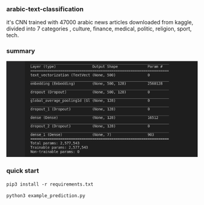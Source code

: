 ### arabic-text-classification

it's CNN trained with 47000 arabic news articles downloaded from kaggle, divided into 7 categories , culture, finance, medical, politic, religion, sport, tech. 

### summary
![alt text](https://github.com/aizen991/arabic-text-classification/blob/main/Screenshot%20from%202021-10-02%2019-07-42.png)

### quick start

```
pip3 install -r requirements.txt
```
```
python3 example_prediction.py
```


